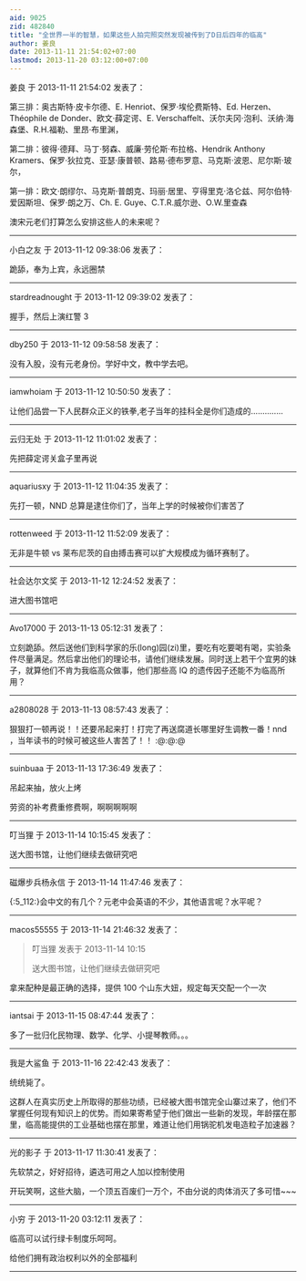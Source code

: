 ```yaml
---
aid: 9025
zid: 482840
title: "全世界一半的智慧，如果这些人拍完照突然发现被传到了D日后四年的临高"
author: 姜良
date: 2013-11-11 21:54:02+07:00
lastmod: 2013-11-20 03:12:00+07:00
---
```


姜良 于 2013-11-11 21:54:02 发表了：

第三排：奥古斯特·皮卡尔德、E. Henriot、保罗·埃伦费斯特、Ed. Herzen、Théophile de Donder、欧文·薛定谔、E. Verschaffelt、沃尔夫冈·泡利、沃纳·海森堡、R.H.福勒、里昂·布里渊，

第二排：彼得·德拜、马丁·努森、威廉·劳伦斯·布拉格、Hendrik Anthony Kramers、保罗·狄拉克、亚瑟·康普顿、路易·德布罗意、马克斯·波恩、尼尔斯·玻尔，

第一排：欧文·朗缪尔、马克斯·普朗克、玛丽·居里、亨得里克·洛仑兹、阿尔伯特·爱因斯坦、保罗·朗之万、Ch. E. Guye、C.T.R.威尔逊、O.W.里查森

澳宋元老们打算怎么安排这些人的未来呢？

---

小白之友 于 2013-11-12 09:38:06 发表了：

跪舔，奉为上宾，永远圈禁

---

stardreadnought 于 2013-11-12 09:39:02 发表了：

握手，然后上演红警 3

---

dby250 于 2013-11-12 09:58:58 发表了：

没有入股，没有元老身份。学好中文，教中学去吧。

---

iamwhoiam 于 2013-11-12 10:50:50 发表了：

让他们品尝一下人民群众正义的铁拳,老子当年的挂科全是你们造成的..............

---

云归无处 于 2013-11-12 11:01:02 发表了：

先把薛定谔关盒子里再说

---

aquariusxy 于 2013-11-12 11:04:35 发表了：

先打一顿，NND 总算是逮住你们了，当年上学的时候被你们害苦了

---

rottenweed 于 2013-11-12 11:52:09 发表了：

无非是牛顿 vs 莱布尼茨的自由搏击赛可以扩大规模成为循环赛制了。

---

社会达尔文奖 于 2013-11-12 12:24:52 发表了：

进大图书馆吧

---

Avo17000 于 2013-11-13 05:12:31 发表了：

立刻跪舔。然后送他们到科学家的乐(long)园(zi)里，要吃有吃要喝有喝，实验条件尽量满足。然后拿出他们的理论书，请他们继续发展。同时送上若干个宜男的妹子，就算他们不肯为我临高众做事，他们那些高 IQ 的遗传因子还能不为临高所用？

---

a2808028 于 2013-11-13 08:57:43 发表了：

狠狠打一顿再说！！还要吊起来打！打完了再送腐道长哪里好生调教一番！nnd ，当年读书的时候可被这些人害苦了！！
:@:@:@

---

suinbuaa 于 2013-11-13 17:36:49 发表了：

吊起来抽，放火上烤

劳资的补考费重修费啊，啊啊啊啊啊

---

叮当狸 于 2013-11-14 10:15:45 发表了：

送大图书馆，让他们继续去做研究吧

---

磁爆步兵杨永信 于 2013-11-14 11:47:46 发表了：

{:5_112:}会中文的有几个？元老中会英语的不少，其他语言呢？水平呢？

---

macos55555 于 2013-11-14 21:46:32 发表了：

> 叮当狸 发表于 2013-11-14 10:15
>
> 送大图书馆，让他们继续去做研究吧

拿来配种是最正确的选择，提供 100 个山东大妞，规定每天交配一个一次

---

iantsai 于 2013-11-15 08:47:44 发表了：

多了一批归化民物理、数学、化学、小提琴教师。。。

---

我是大鲨鱼 于 2013-11-16 22:42:43 发表了：

统统毙了。

这群人在真实历史上所取得的那些功绩，已经被大图书馆完全山寨过来了，他们不掌握任何现有知识上的优势。而如果寄希望于他们做出一些新的发现，年龄摆在那里，临高能提供的工业基础也摆在那里，难道让他们用锅驼机发电造粒子加速器？

---

光的影子 于 2013-11-17 11:30:41 发表了：

先软禁之，好好招待，遴选可用之人加以控制使用

开玩笑啊，这些大脑，一个顶五百废们一万个，不由分说的肉体消灭了多可惜~~~

---

小穷 于 2013-11-20 03:12:11 发表了：

临高可以试行绿卡制度乐呵呵。

给他们拥有政治权利以外的全部福利

---

